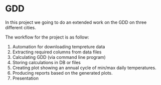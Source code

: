 # GDD

In this project we going to do an extended work on the GDD on three different cities.
<br/>

The workflow for the project is as follow:
<br/>
1.  Automation for downloading tempreture data
2.  Extracting required columns from data files
3.  Calculating GDD (via command line program)
4.  Storing calculations in DB or files
5.  Creating plot showing an annual cycle of min/max daily temperatures.
6.  Producing reports based on the generated plots.
7.  Presentation
